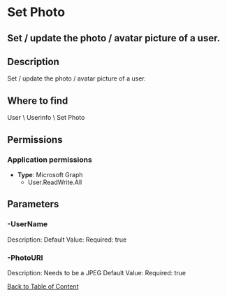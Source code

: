 # Set Photo

## Set / update the photo / avatar picture of a user.

## Description
Set / update the photo / avatar picture of a user.

## Where to find
User \ Userinfo \ Set Photo

## Permissions
### Application permissions
- **Type**: Microsoft Graph
  - User.ReadWrite.All


## Parameters
### -UserName
Description: 
Default Value: 
Required: true

### -PhotoURI
Description: Needs to be a JPEG
Default Value: 
Required: true


[Back to Table of Content](../../../README.md)


